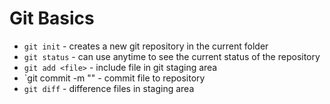 # Git Basics

* `git init` - creates a new git repository in the current folder
* `git status` - can use anytime to see the current status of the repository
* `git add <file>` - include file in git staging area
* `git commit -m "<comments>" - commit file to repository
* `git diff` - difference files in staging area
